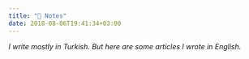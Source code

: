 ```yaml
---
title: "📓 Notes"
date: 2018-08-06T19:41:34+03:00
---
```

_I write mostly in Turkish. But here are some articles I wrote in English._
